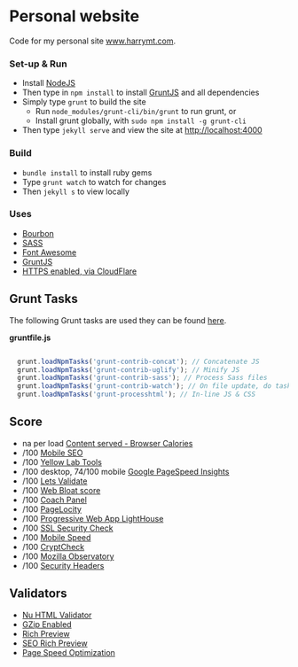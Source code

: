 # Personal website
Code for my personal site www.harrymt.com.

### Set-up & Run

- Install [NodeJS](https://nodejs.org)
- Then type in `npm install` to install [GruntJS](https://github.com/gruntjs/grunt) and all dependencies
- Simply type `grunt` to build the site
  - Run `node_modules/grunt-cli/bin/grunt` to run grunt, or
  - Install grunt globally, with `sudo npm install -g grunt-cli`
- Then type `jekyll serve` and view the site at [http://localhost:4000](http://localhost:4000)

### Build

- `bundle install` to install ruby gems
- Type `grunt watch` to watch for changes
- Then `jekyll s` to view locally

### Uses

- [Bourbon](http://bourbon.io/)
- [SASS](http://sass-lang.com/)
- [Font Awesome](https://fortawesome.github.io/Font-Awesome/)
- [GruntJS](http://gruntjs.com/)
- [HTTPS enabled, via CloudFlare](https://blog.cloudflare.com/secure-and-fast-github-pages-with-cloudflare/)

## Grunt Tasks

The following Grunt tasks are used they can be found [here](Gruntfile.js).

**gruntfile.js**
```javascript

  grunt.loadNpmTasks('grunt-contrib-concat'); // Concatenate JS
  grunt.loadNpmTasks('grunt-contrib-uglify'); // Minify JS
  grunt.loadNpmTasks('grunt-contrib-sass'); // Process Sass files
  grunt.loadNpmTasks('grunt-contrib-watch'); // On file update, do task
  grunt.loadNpmTasks('grunt-processhtml'); // In-line JS & CSS

```


## Score

- na per load [Content served - Browser Calories](https://chrome.google.com/webstore/detail/browser-calories/pdkibgfjegigkoaleelbkdpkgceljfco)
- /100 [Mobile SEO](https://varvy.com/)
- /100 [Yellow Lab Tools](http://yellowlab.tools/result/eq1dqstpdd)
- /100 desktop, 74/100 mobile [Google PageSpeed Insights](https://developers.google.com/speed/pagespeed/insights/?url=https%3A%2F%2Fharrymt.com%2F)
- /100 [Lets Validate](https://pro.letsvalidate.com/harry,t.com)
- /100 [Web Bloat score](http://www.webbloatscore.com?url=https://harrymt.com/)
- /100 [Coach Panel](https://chrome.google.com/webstore/detail/coach-panel/olecfjmnejnkjipoicfpneceppjeaemo)
- /100 [PageLocity](http://pagelocity.com/analyzer?url=https%3A%2F%2Fharrymt.com)
- /100 [Progressive Web App LightHouse](https://developers.google.com/web/tools/lighthouse/)
- /100 [SSL Security Check](https://www.ssllabs.com/ssltest/analyze.html?d=harrymt.com)
- /100 [Mobile Speed](https://varvy.com/mobile/)
- /100 [CryptCheck](https://tls.imirhil.fr/https/harrymt.com)
- /100 [Mozilla Observatory](https://observatory.mozilla.org/analyze.html?host=harrymt.com)
- /100 [Security Headers](https://securityheaders.io/?q=https%3A%2F%2Fharrymt.com&followRedirects=on)

## Validators
- [Nu HTML Validator](https://validator.w3.org/nu/?doc=https%3A%2F%2Fharrymt.com)
- [GZip Enabled](https://checkgzipcompression.com/?url=https%3A%2F%2Fharrymt.com)
- [Rich Preview](https://richpreview.com/?url=https://harrymt.com)
- [SEO Rich Preview](https://richpreview.com/?url=https://harrymt.com/)
- [Page Speed Optimization](https://varvy.com/pagespeed/)

